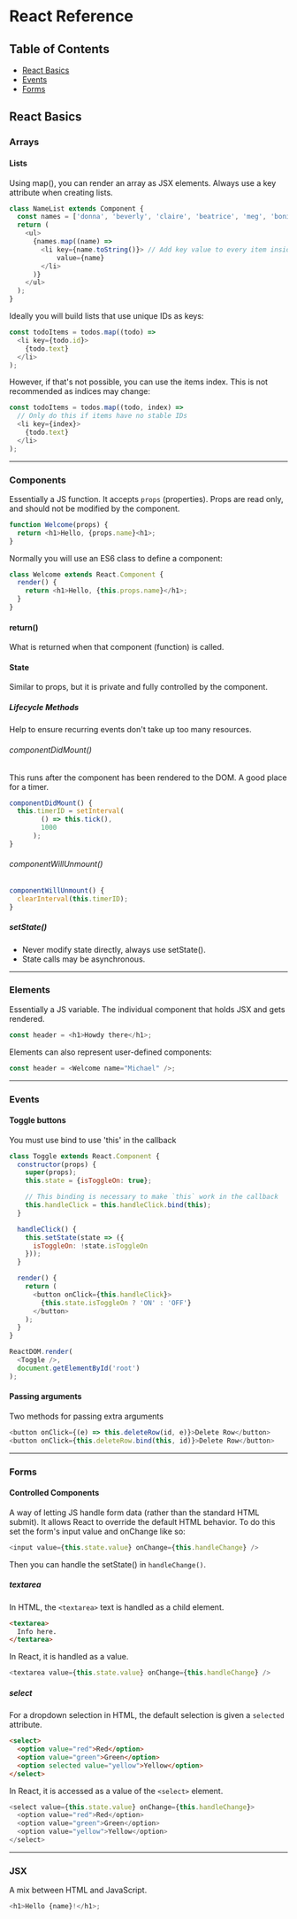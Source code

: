 # React Reference

## Table of Contents
* [React Basics](#react-basics)
* [Events](#events)
* [Forms](#forms)

## React Basics <a name="react-basics"></a>
### Arrays

#### Lists
Using map(), you can render an array as JSX elements. Always use a key attribute when creating lists.
```javascript
class NameList extends Component {
  const names = ['donna', 'beverly', 'claire', 'beatrice', 'meg', 'bonita'];
  return (
    <ul>
      {names.map((name) =>
        <li key={name.toString()}> // Add key value to every item inside `map`
            value={name}
        </li>
      )}
    </ul>
  );
}
```
Ideally you will build lists that use unique IDs as keys:
```javascript
const todoItems = todos.map((todo) =>
  <li key={todo.id}>
    {todo.text}
  </li>
);
```
However, if that's not possible, you can use the items index. This is not recommended as indices may change:
```JavaScript
const todoItems = todos.map((todo, index) =>
  // Only do this if items have no stable IDs
  <li key={index}>
    {todo.text}
  </li>
);
```

---
### Components
Essentially a JS function. It accepts `props` (properties). Props are read only, and should not be modified by the component.
```javascript
function Welcome(props) {
  return <h1>Hello, {props.name}<h1>;
}
```
Normally you will use an ES6 class to define a component:
```javascript
class Welcome extends React.Component {
  render() {
    return <h1>Hello, {this.props.name}</h1>;
  }
}
```
#### return()
What is returned when that component (function) is called.

#### State
Similar to props, but it is private and fully controlled by the component.

##### Lifecycle Methods
Help to ensure recurring events don't take up too many resources.
###### componentDidMount()
This runs after the component has been rendered to the DOM. A good place for a timer.
```javascript
componentDidMount() {
  this.timerID = setInterval(
        () => this.tick(),
        1000
      );
}
```
###### componentWillUnmount()
```javascript
componentWillUnmount() {
  clearInterval(this.timerID);
}
```
##### setState()
* Never modify state directly, always use  setState().
* State calls may be asynchronous.

---
### Elements
Essentially a JS variable. The individual component that holds JSX and gets rendered.  
```JavaScript
const header = <h1>Howdy there</h1>;
```
Elements can also represent user-defined components:
```JavaScript
const header = <Welcome name="Michael" />;
```

---
### Events <a name="events"></a>

#### Toggle buttons
You must use bind to use 'this' in the callback
```JavaScript
class Toggle extends React.Component {
  constructor(props) {
    super(props);
    this.state = {isToggleOn: true};

    // This binding is necessary to make `this` work in the callback
    this.handleClick = this.handleClick.bind(this);
  }

  handleClick() {
    this.setState(state => ({
      isToggleOn: !state.isToggleOn
    }));
  }

  render() {
    return (
      <button onClick={this.handleClick}>
        {this.state.isToggleOn ? 'ON' : 'OFF'}
      </button>
    );
  }
}

ReactDOM.render(
  <Toggle />,
  document.getElementById('root')
);
```

#### Passing arguments
Two methods for passing extra arguments
```javascript
<button onClick={(e) => this.deleteRow(id, e)}>Delete Row</button>
<button onClick={this.deleteRow.bind(this, id)}>Delete Row</button>
```

---
### Forms <a name='forms'></a>

#### Controlled Components
A way of letting JS handle form data (rather than the standard HTML submit). It allows React to override the default HTML behavior. To do this set the form's input value and onChange like so:
```javascript
<input value={this.state.value} onChange={this.handleChange} />
```
Then you can handle the setState() in `handleChange()`.

##### textarea
In HTML, the `<textarea>` text is handled as a child element.
```html
<textarea>
  Info here.
</textarea>
```
In React, it is handled as a value.
```javascript
<textarea value={this.state.value} onChange={this.handleChange} />
```

##### select
For a dropdown selection in HTML, the default selection is given a `selected` attribute.
```html
<select>
  <option value="red">Red</option>
  <option value="green">Green</option>
  <option selected value="yellow">Yellow</option>
</select>
```

In React, it is accessed as a value of the `<select>` element.
```javascript
<select value={this.state.value} onChange={this.handleChange}>
  <option value="red">Red</option>
  <option value="green">Green</option>
  <option value="yellow">Yellow</option>
</select>
```

---
### JSX
A mix between HTML and JavaScript.  
```javascript
<h1>Hello {name}!</h1>;
```
